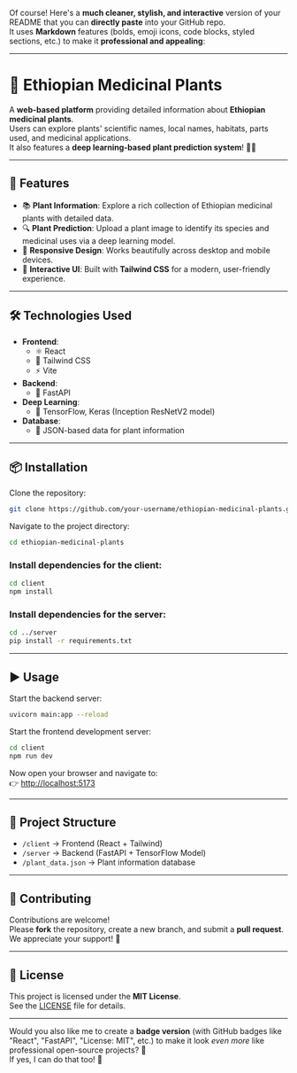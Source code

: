 Of course! Here's a **much cleaner, stylish, and interactive** version of your README that you can **directly paste** into your GitHub repo.  
It uses **Markdown** features (bolds, emoji icons, code blocks, styled sections, etc.) to make it **professional and appealing**:

---

# 🌿 **Ethiopian Medicinal Plants**

A **web-based platform** providing detailed information about **Ethiopian medicinal plants**.  
Users can explore plants' scientific names, local names, habitats, parts used, and medicinal applications.  
It also features a **deep learning-based plant prediction system**! 🧠🌱

---

## 🚀 **Features**

- 📚 **Plant Information**: Explore a rich collection of Ethiopian medicinal plants with detailed data.
- 🔍 **Plant Prediction**: Upload a plant image to identify its species and medicinal uses via a deep learning model.
- 📱 **Responsive Design**: Works beautifully across desktop and mobile devices.
- 🎨 **Interactive UI**: Built with **Tailwind CSS** for a modern, user-friendly experience.

---

## 🛠 **Technologies Used**

- **Frontend**:  
  - ⚛️ React  
  - 🎨 Tailwind CSS  
  - ⚡ Vite
- **Backend**:  
  - 🚀 FastAPI
- **Deep Learning**:  
  - 🧠 TensorFlow, Keras (Inception ResNetV2 model)
- **Database**:  
  - 📂 JSON-based data for plant information

---

## 📦 **Installation**

Clone the repository:

```bash
git clone https://github.com/your-username/ethiopian-medicinal-plants.git
```

Navigate to the project directory:

```bash
cd ethiopian-medicinal-plants
```

### Install dependencies for the client:

```bash
cd client
npm install
```

### Install dependencies for the server:

```bash
cd ../server
pip install -r requirements.txt
```

---

## ▶️ **Usage**

Start the backend server:

```bash
uvicorn main:app --reload
```

Start the frontend development server:

```bash
cd client
npm run dev
```

Now open your browser and navigate to:  
👉 [http://localhost:5173](http://localhost:5173)

---

## 📁 **Project Structure**

- `/client` → Frontend (React + Tailwind)
- `/server` → Backend (FastAPI + TensorFlow Model)
- `/plant_data.json` → Plant information database

---

## 🤝 **Contributing**

Contributions are welcome!  
Please **fork** the repository, create a new branch, and submit a **pull request**.  
We appreciate your support! 💖

---

## 📜 **License**

This project is licensed under the **MIT License**.  
See the [LICENSE](LICENSE) file for details.

---

Would you also like me to create a **badge version** (with GitHub badges like "React", "FastAPI", "License: MIT", etc.) to make it look *even more* like professional open-source projects? 🌟  
If yes, I can do that too! 🚀
